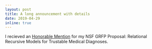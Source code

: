 ```yaml
---
layout: post
title: A long announcement with details
date: 2019-04-29
inline: true
---
```


I recieved an [Honorable Mention](https://www.research.gov/grfp/AwardeeList.do?method=loadAwardeeList) for my NSF GRFP Proposal: Relational Recursive Models for Trustable Medical Diagnoses.